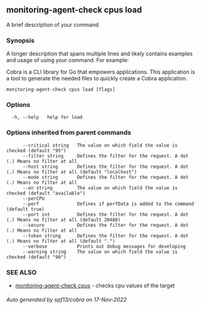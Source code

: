 ## monitoring-agent-check cpus load

A brief description of your command

### Synopsis

A longer description that spans multiple lines and likely contains examples
and usage of using your command. For example:

Cobra is a CLI library for Go that empowers applications.
This application is a tool to generate the needed files
to quickly create a Cobra application.

```
monitoring-agent-check cpus load [flags]
```

### Options

```
  -h, --help   help for load
```

### Options inherited from parent commands

```
      --critical string   The value on which field the value is checked (default "95")
      --filter string     Defines the filter for the request. A dot (.) Means no filter at all
      --host string       Defines the filter for the request. A dot (.) Means no filter at all (default "localhost")
      --mode string       Defines the filter for the request. A dot (.) Means no filter at all
      --on string         The value on which field the value is checked (default "available")
      --perCPU            
      --perf              Defines if perfData is added to the command (default true)
      --port int          Defines the filter for the request. A dot (.) Means no filter at all (default 20480)
      --secure            Defines the filter for the request. A dot (.) Means no filter at all
      --token string      Defines the filter for the request. A dot (.) Means no filter at all (default ".")
      --verbose           Prints out debug messages for developing
      --warning string    The value on which field the value is checked (default "90")
```

### SEE ALSO

* [monitoring-agent-check cpus](monitoring-agent-check_cpus.md)	 - checks cpu values of the target

###### Auto generated by spf13/cobra on 17-Nov-2022
